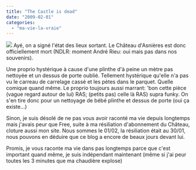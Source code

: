 ```yaml
---
title: "The Castle is dead"
date: "2009-02-01"
categories: 
  - "ma-vie-la-vraie"
---
```


![](images/bT*xJmx*PTEyMzM1MTY*NTAwMDImcHQ9MTIzMzUxNjQ1NjQwNyZwPTMwODM*MSZkPSZnPTEmdD*mbz1jNDY*ZTY3MGIyMjk*NjU1YjBjOTMxYWYyMzYxMzI1ZQ==.gif) Ayé, on a signé l'état des lieux sortant. Le Château d'Asnières est donc officiellement mort (NDLR: moment André Rieu: oui mais pas dans nos souvenirs).

Une proprio hystérique à cause d'une plinthe d'à peine un mètre pas nettoyée et un dessus de porte oublié. Tellement hystérique qu'elle n'a pas vu le carreau de carrelage cassé et les pètes dans le parquet. Quelle comique quand même. Le proprio toujours aussi marrant: 'bon cette pièce (vague regard autour de lui) RAS; (petits pas) celle là RAS) supra funky. On s'en tire donc pour un nettoyage de bébé plinthe et dessus de porte (oui ça existe...)

Sinon, je suis désolé de ne pas vous avoir raconté ma vie depuis longtemps mais j'avais peur que Free, suite à ma résiliation d'abonnement du Château, cloture aussi mon site. Nous sommes le 01/02, la résiliation était au 30/01, nous pouvons en déduire que ce blog a encore de beaux jours devant lui.

Promis, je vous raconte ma vie dans pas longtemps parce que c'est important quand même, je suis indépendant maintenant (même si j'ai peur toutes les 3 minutes que ma chaudière explose)
